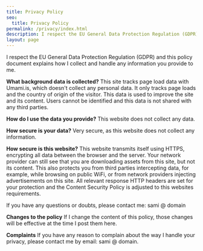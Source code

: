 ```yaml
---
title: Privacy Policy
seo:
  title: Privacy Policy
permalink: /privacy/index.html
description: I respect the EU General Data Protection Regulation (GDPR). This policy document explains how I collect and handle any information you provide to me.
layout: page
---
```


I respect the EU General Data Protection Regulation (GDPR) and this policy document explains how I collect and handle any information you provide to me.

**What background data is collected?**
This site tracks page load data with Umami.is, which doesn't collect any personal data. It only tracks page loads and the country of origin of the visitor. This data is used to improve the site and its content. Users cannot be identified and this data is not shared with any third parties.

**How do I use the data you provide?**
This website does not collect any data.

**How secure is your data?**
Very secure, as this website does not collect any information.

**How secure is this website?**
This website transmits itself using HTTPS, encrypting all data between the browser and the server. Your network provider can still see that you are downloading assets from this site, but not its content. This also protects you from third parties intercepting data, for example, while browsing on public WiFi, or from network providers injecting advertisements on this site. All relevant response HTTP headers are set for your protection and the Content Security Policy is adjusted to this websites requirements.

If you have any questions or doubts, please contact me: sami @ domain</a>

**Changes to the policy**
If I change the content of this policy, those changes will be effective at the time I post them here.

**Complaints**
If you have any reason to complain about the way I handle your privacy, please contact me by email: sami @ domain</a>.
